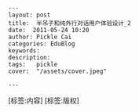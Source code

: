 
    ---
    layout: post  
    title:  半吊子和纯外行对话用户体验设计_2  
    date:  2011-05-24 10:20  
    author: Pickle Cai  
    categories: EduBlog  
    keywords: 
    description:   
    tags:	pickle   
    cover:  "/assets/cover.jpeg"  

    ---  
    
[标签:内容]
 [标签:版权]

